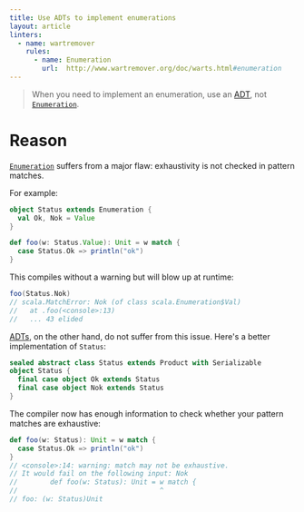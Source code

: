 ```yaml
---
title: Use ADTs to implement enumerations
layout: article
linters:
  - name: wartremover
    rules:
      - name: Enumeration
        url:  http://www.wartremover.org/doc/warts.html#enumeration
---
```


> When you need to implement an enumeration, use an [ADT], not [`Enumeration`].

# Reason

[`Enumeration`] suffers from a major flaw: exhaustivity is not checked in pattern matches.

For example:

```scala
object Status extends Enumeration {
  val Ok, Nok = Value
}

def foo(w: Status.Value): Unit = w match {
  case Status.Ok => println("ok")
}
```

This compiles without a warning but will blow up at runtime:

```scala
foo(Status.Nok)
// scala.MatchError: Nok (of class scala.Enumeration$Val)
//   at .foo(<console>:13)
//   ... 43 elided
```

[ADTs][ADT], on the other hand, do not suffer from this issue. Here's a better implementation of `Status`:

```scala
sealed abstract class Status extends Product with Serializable
object Status {
  final case object Ok extends Status
  final case object Nok extends Status
}
```

The compiler now has enough information to check whether your pattern matches are exhaustive:

```scala
def foo(w: Status): Unit = w match {
  case Status.Ok => println("ok")
}
// <console>:14: warning: match may not be exhaustive.
// It would fail on the following input: Nok
//        def foo(w: Status): Unit = w match {
//                                   ^
// foo: (w: Status)Unit
```

[`Enumeration`]:https://www.scala-lang.org/api/2.12.8/scala/Enumeration.html
[ADT]:../definitions/adt.html
